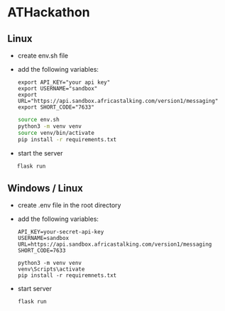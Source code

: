 # ATHackathon

## Linux

- create env.sh file
- add the following variables:

  ``` text
  export API_KEY="your api key"
  export USERNAME="sandbox"
  export URL="https://api.sandbox.africastalking.com/version1/messaging"
  export SHORT_CODE="7633"
  ```

  ``` bash
  source env.sh
  python3 -m venv venv
  source venv/bin/activate
  pip install -r requirements.txt
  ```

- start the server

 ``` bash
    flask run
 ```

## Windows / Linux

- create .env file in the root directory
- add the following variables:

  ``` text
  API_KEY=your-secret-api-key
  USERNAME=sandbox
  URL=https://api.sandbox.africastalking.com/version1/messaging
  SHORT_CODE=7633
  ```

  ``` shell
  python3 -m venv venv
  venv\Scripts\activate
  pip install -r requiremnets.txt
  ```

- start server

  ``` shell
  flask run
  ```
